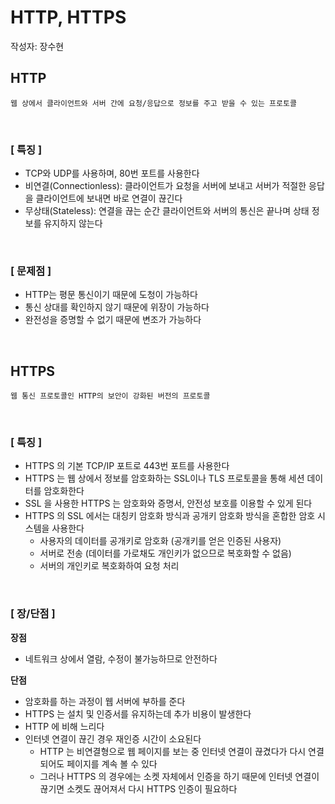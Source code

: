 # HTTP, HTTPS
작성자: 장수현

## HTTP
```
웹 상에서 클라이언트와 서버 간에 요청/응답으로 정보를 주고 받을 수 있는 프로토콜
```
<br>

### [ 특징 ]
- TCP와 UDP를 사용하며, 80번 포트를 사용한다
- 비연결(Connectionless): 클라이언트가 요청을 서버에 보내고 서버가 적절한 응답을 클라이언트에 보내면 바로 연결이 끊긴다
- 무상태(Stateless): 연결을 끊는 순간 클라이언트와 서버의 통신은 끝나며 상태 정보를 유지하지 않는다

<br>

### [ 문제점 ]
- HTTP는 평문 통신이기 때문에 도청이 가능하다
- 통신 상대를 확인하지 않기 때문에 위장이 가능하다
- 완전성을 증명할 수 없기 때문에 변조가 가능하다

<br>

## HTTPS
```
웹 통신 프로토콜인 HTTP의 보안이 강화된 버전의 프로토콜
```
<br>

### [ 특징 ]
- HTTPS 의 기본 TCP/IP 포트로 443번 포트를 사용한다
- HTTPS 는 웹 상에서 정보를 암호화하는 SSL이나 TLS 프로토콜을 통해 세션 데이터를 암호화한다
- SSL 을 사용한 HTTPS 는 암호화와 증명서, 안전성 보호를 이용할 수 있게 된다
- HTTPS 의 SSL 에서는 대칭키 암호화 방식과 공개키 암호화 방식을 혼합한 암호 시스템을 사용한다
    - 사용자의 데이터를 공개키로 암호화 (공개키를 얻은 인증된 사용자)
    - 서버로 전송 (데이터를 가로채도 개인키가 없으므로 복호화할 수 없음)
    - 서버의 개인키로 복호화하여 요청 처리

<br>

### [ 장/단점 ]
**장점**

- 네트워크 상에서 열람, 수정이 불가능하므로 안전하다

**단점**

- 암호화를 하는 과정이 웹 서버에 부하를 준다
- HTTPS 는 설치 및 인증서를 유지하는데 추가 비용이 발생한다
- HTTP 에 비해 느리다
- 인터넷 연결이 끊긴 경우 재인증 시간이 소요된다
    -  HTTP 는 비연결형으로 웹 페이지를 보는 중 인터넷 연결이 끊겼다가 다시 연결되어도 페이지를 계속 볼 수 있다
    - 그러나 HTTPS 의 경우에는 소켓 자체에서 인증을 하기 때문에 인터넷 연결이 끊기면 소켓도 끊어져서 다시 HTTPS 인증이 필요하다